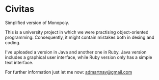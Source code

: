 # Civitas
Simplified version of Monopoly.

This is a university project in which we were practising object-oriented programming.
Consequently, it might contain mistakes both in desing and coding.

I've uploaded a version in Java and another one in Ruby.
Java version includes a graphical user interface, while Ruby version only has a simple text interface.

For further information just let me now: admartnav@gmail.com
